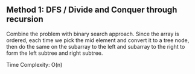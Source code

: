 ## Method 1: DFS / Divide and Conquer through recursion

Combine the problem with binary search approach. Since the array is ordered, each time we pick the mid element and convert it to a 
tree node, then do the same on the subarray to the left and subarray to the right to form the left subtree and right subtree.

Time Complexity: O(n)
